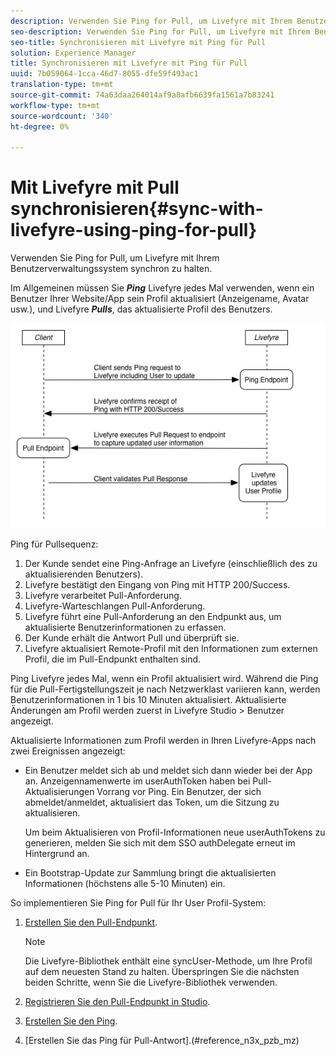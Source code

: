 ```yaml
---
description: Verwenden Sie Ping for Pull, um Livefyre mit Ihrem Benutzerverwaltungssystem synchron zu halten.
seo-description: Verwenden Sie Ping for Pull, um Livefyre mit Ihrem Benutzerverwaltungssystem synchron zu halten.
seo-title: Synchronisieren mit Livefyre mit Ping für Pull
solution: Experience Manager
title: Synchronisieren mit Livefyre mit Ping für Pull
uuid: 7b059064-1cca-46d7-8055-dfe59f493ac1
translation-type: tm+mt
source-git-commit: 74a63daa264014af9a8afb6639fa1561a7b83241
workflow-type: tm+mt
source-wordcount: '340'
ht-degree: 0%

---
```



# Mit Livefyre mit Pull synchronisieren{#sync-with-livefyre-using-ping-for-pull}

Verwenden Sie Ping for Pull, um Livefyre mit Ihrem Benutzerverwaltungssystem synchron zu halten.

Im Allgemeinen müssen Sie ***Ping*** Livefyre jedes Mal verwenden, wenn ein Benutzer Ihrer Website/App sein Profil aktualisiert (Anzeigename, Avatar usw.), und Livefyre ***Pulls***, das aktualisierte Profil des Benutzers.

![](assets/Ping-for-Pull.png)

Ping für Pullsequenz:

1. Der Kunde sendet eine Ping-Anfrage an Livefyre (einschließlich des zu aktualisierenden Benutzers).
1. Livefyre bestätigt den Eingang von Ping mit HTTP 200/Success.
1. Livefyre verarbeitet Pull-Anforderung.
1. Livefyre-Warteschlangen Pull-Anforderung.
1. Livefyre führt eine Pull-Anforderung an den Endpunkt aus, um aktualisierte Benutzerinformationen zu erfassen.
1. Der Kunde erhält die Antwort Pull und überprüft sie.
1. Livefyre aktualisiert Remote-Profil mit den Informationen zum externen Profil, die im Pull-Endpunkt enthalten sind.

Ping Livefyre jedes Mal, wenn ein Profil aktualisiert wird. Während die Ping für die Pull-Fertigstellungszeit je nach Netzwerklast variieren kann, werden Benutzerinformationen in 1 bis 10 Minuten aktualisiert. Aktualisierte Änderungen am Profil werden zuerst in Livefyre Studio > Benutzer angezeigt.

Aktualisierte Informationen zum Profil werden in Ihren Livefyre-Apps nach zwei Ereignissen angezeigt:

* Ein Benutzer meldet sich ab und meldet sich dann wieder bei der App an. Anzeigennamenwerte im userAuthToken haben bei Pull-Aktualisierungen Vorrang vor Ping. Ein Benutzer, der sich abmeldet/anmeldet, aktualisiert das Token, um die Sitzung zu aktualisieren.

   Um beim Aktualisieren von Profil-Informationen neue userAuthTokens zu generieren, melden Sie sich mit dem SSO authDelegate erneut im Hintergrund an.

* Ein Bootstrap-Update zur Sammlung bringt die aktualisierten Informationen (höchstens alle 5-10 Minuten) ein.

So implementieren Sie Ping for Pull für Ihr User Profil-System:

1. [Erstellen Sie den Pull-Endpunkt](#t_build_the_pull_endpoint).

   >[!NOTE]
   >
   >Die Livefyre-Bibliothek enthält eine syncUser-Methode, um Ihre Profil auf dem neuesten Stand zu halten. Überspringen Sie die nächsten beiden Schritte, wenn Sie die Livefyre-Bibliothek verwenden.

1. [Registrieren Sie den Pull-Endpunkt in Studio](#register_the_endpoint_with_studio).
1. [Erstellen Sie den Ping](#t_build_the_ping).
1. [Erstellen Sie das Ping für Pull-Antwort].(#reference_n3x_pzb_mz)
